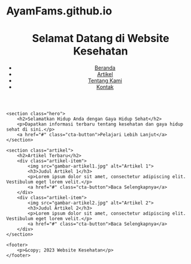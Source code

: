 # AyamFams.github.io
<!DOCTYPE html>
<html lang="en">
<head>
    <meta charset="UTF-8">
    <meta name="viewport" content="width=device-width, initial-scale=1.0">
    <title>Website Kesehatan</title>
    <link rel="stylesheet" href="style.css">
</head>
<body>
    <header>
        <h1>Selamat Datang di Website Kesehatan</h1>
        <nav>
            <ul>
                <li><a href="#">Beranda</a></li>
                <li><a href="#">Artikel</a></li>
                <li><a href="#">Tentang Kami</a></li>
                <li><a href="#">Kontak</a></li>
            </ul>
        </nav>
    </header>

    <section class="hero">
        <h2>Selamatkan Hidup Anda dengan Gaya Hidup Sehat</h2>
        <p>Dapatkan informasi terbaru tentang kesehatan dan gaya hidup sehat di sini.</p>
        <a href="#" class="cta-button">Pelajari Lebih Lanjut</a>
    </section>

    <section class="artikel">
        <h2>Artikel Terbaru</h2>
        <div class="artikel-item">
            <img src="gambar-artikel1.jpg" alt="Artikel 1">
            <h3>Judul Artikel 1</h3>
            <p>Lorem ipsum dolor sit amet, consectetur adipiscing elit. Vestibulum eget lorem velit.</p>
            <a href="#" class="cta-button">Baca Selengkapnya</a>
        </div>
        <div class="artikel-item">
            <img src="gambar-artikel2.jpg" alt="Artikel 2">
            <h3>Judul Artikel 2</h3>
            <p>Lorem ipsum dolor sit amet, consectetur adipiscing elit. Vestibulum eget lorem velit.</p>
            <a href="#" class="cta-button">Baca Selengkapnya</a>
        </div>
    </section>

    <footer>
        <p>&copy; 2023 Website Kesehatan</p>
    </footer>
</body>
</html>
